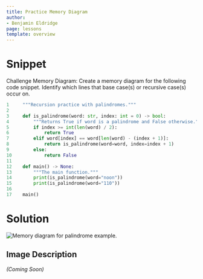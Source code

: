 ```yaml
---
title: Practice Memory Diagram
author:
- Benjamin Eldridge
page: lessons
template: overview
---
```


# Snippet

Challenge Memory Diagram: Create a memory diagram for the following code snippet. Identify which lines that base case(s) or recursive case(s) occur on.

```py
1     """Recursion practice with palindromes."""
2 
3     def is_palindrome(word: str, index: int = 0) -> bool:
4         """Returns True if word is a palindrome and False otherwise."""
5         if index >= int(len(word) / 2):
6             return True
7         elif word[index] == word[len(word) - (index + 1)]:
8             return is_palindrome(word=word, index=index + 1)
9         else:
10            return False
11
12    def main() -> None:
13        """The main function."""
14        print(is_palindrome(word="noon"))
15        print(is_palindrome(word="110"))
16
17    main()
```

# Solution


<img class="img-fluid" src="/static/practice-mem-diagrams/palindrome.png" alt="Memory diagram for palindrome example."  />

## Image Description 
*(Coming Soon)*
